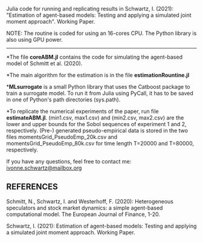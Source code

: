 Julia code for running and replicating results in Schwartz, I. (2021): "Estimation of agent-based models: Testing and applying a simulated joint moment approach". Working Paper.

NOTE: The routine is coded for using an 16-cores CPU. The Python library is also using GPU power.

<hr>

*The file <b>coreABM.jl</b> contains the code for simulating the agent-based model of Schmitt et al. (2020).

*The main algorithm for the estimation is in the file <b>estimationRountine.jl</b>

*<b>MLsurrogate</b> is a small Python library that uses the Catboost package to train a surrogate model. To run it from Julia using PyCall, it has to be saved in one of Python's path directories (sys.path).

*To replicate the numerical experiments of the paper, run file <b>estimateABM.jl</b>. (min1.csv, max1.csv) and (min2.csv, max2.csv) are the lower and upper bounds for the Sobol sequences of experiment 1 and 2, respectively. (Pre-) generated pseudo-empirical data is stored in the two files momentsGrid_PseudoEmp_20k.csv and momentsGrid_PseudoEmp_80k.csv for time length T=20000 and T=80000, respectively.














If you have any questions, feel free to contact me: ivonne.schwartz@mailbox.org
<br>

## REFERENCES

Schmitt, N., Schwartz, I. and Westerhoff, F. (2020): Heterogeneous speculators and stock market dynamics: a simple agent-based computational model. The European Journal of Finance, 1-20.

Schwartz, I. (2021): Estimation of agent-based models: Testing and applying a simulated joint moment approach. Working Paper.
